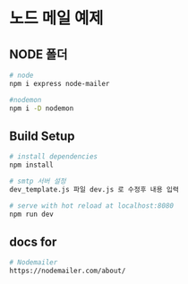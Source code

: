 # 노드 메일 예제

## NODE 폴더

```bash
# node
npm i express node-mailer

#nodemon
npm i -D nodemon

```

## Build Setup

```bash
# install dependencies
npm install

# smtp 서버 설정
dev_template.js 파일 dev.js 로 수정후 내용 입력

# serve with hot reload at localhost:8080
npm run dev

```

## docs for

```bash
# Nodemailer
https://nodemailer.com/about/


```
